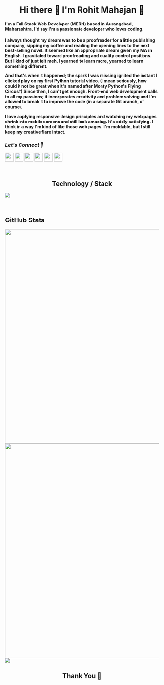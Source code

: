  <h1 align="center"> Hi there 👋 I'm Rohit Mahajan 🤖</h1>

<h4 align="left">I'm a Full Stack Web Developer (MERN) based in Aurangabad, Maharashtra. I'd say I'm a passionate developer who loves coding. </h4>
<h4 align="left">  I always thought my dream was to be a proofreader for a little publishing company, sipping my coffee and reading the opening lines to the next best-selling novel. It seemed like an appropriate dream given my MA in English. I gravitated toward proofreading and quality control positions. But I kind of just felt meh. I yearned to learn more, yearned to learn something different.

And that's when it happened; the spark I was missing ignited the instant I clicked play on my first Python tutorial video. (I mean seriously, how could it not be great when it's named after Monty Python's Flying Circus?) Since then, I can't get enough. Front-end web development calls to all my passions; it incorporates creativity and problem solving and I'm allowed to break it to improve the code (in a separate Git branch, of course).

I love applying responsive design principles and watching my web pages shrink into mobile screens and still look amazing. It's oddly satisfying. I think in a way I'm kind of like those web pages; I'm moldable, but I still keep my creative flare intact.</h4>

<h3 align="left"><i>Let's Connect 🤖</i></h3>

<a href="https://www.linkedin.com/in/imrohitmahajan/" target="blank"><img align="center" src="https://cdn-icons.flaticon.com/png/512/3536/premium/3536505.png?token=exp=1649789617~hmac=f955cd304c934a9da77256d5ecdf0b64" height="28"/></a>
<a href="https://twitter.com/r4rohit15" target="blank"><img align="center" src="https://cdn-icons.flaticon.com/png/512/4494/premium/4494477.png?token=exp=1649789617~hmac=6372527d9ca682ac99ffd5dccb5e1fe4" height="28" /></a>
<a href="https://www.facebook.com/R4rohitm" target="blank"><img align="center" src="https://cdn-icons-png.flaticon.com/512/174/174848.png" height="28"/></a>
<a href="https://www.instagram.com/imrohitmahajan/" target="blank"><img align="center" src="https://cdn-icons-png.flaticon.com/512/1409/1409946.png" height="28" /></a>
<a href="mailto:r4rohit@gmail.com" target="blank"><img align="center" src="https://cdn-icons.flaticon.com/png/512/3178/premium/3178283.png?token=exp=1649790072~hmac=ca3652e53b09b39c892a426ccc0aa196" height="28" /></a>
<a href="tel:+919673216067" target="blank"><img align="center" src="https://cdn-icons-png.flaticon.com/512/724/724664.png" height="28" ></a>


<p>&nbsp;</p>

<h2 align="center"> Technology / Stack</h2>

<img src="https://imgur.com/VtzMu7P.png">
<p>&nbsp;</p>

<h4 align="center"> </h4>

<h2 align="left"> GitHub Stats</h2>


<img align="center" src="https://github-readme-stats.vercel.app/api?username=R4rohitm&show_icons=true&theme=city_lights" width="700">


<img align="center" src="https://github-readme-streak-stats.herokuapp.com?user=R4rohitm&theme=city-lights&date_format=M%20j%5B%2C%20Y%5D&fire=DD1919&dates=DDDDD5" width="700"/>

<img align="center" src="https://github-readme-stats.vercel.app/api/top-langs/?username=R4rohitm&layout=compact" />

<h2 align="center"> Thank You 🙏</h2>

<!--
**R4rohitm/R4rohitm** is a ✨ _special_ ✨ repository because its `README.md` (this file) appears on your GitHub profile.

Here are some ideas to get you started:

- 🔭 I’m currently working on ...
- 🌱 I’m currently learning ...
- 👯 I’m looking to collaborate on ...
- 🤔 I’m looking for help with ...
- 💬 Ask me about ...
- 📫 How to reach me: ...
- 😄 Pronouns: ...
- ⚡ Fun fact: ...
-->
